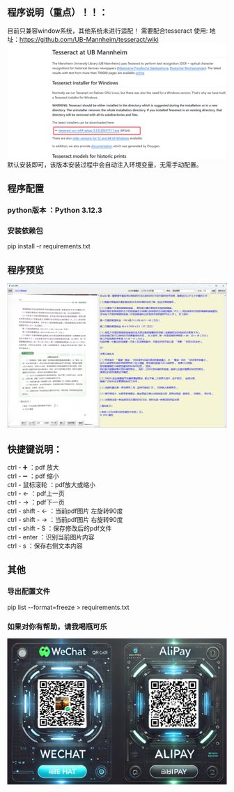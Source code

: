 ## 程序说明（重点）！！：
目前只兼容window系统，其他系统未进行适配！
需要配合tesseract 使用:
    地址：https://github.com/UB-Mannheim/tesseract/wiki
![img.png](sources/img.png)
默认安装即可，该版本安装过程中会自动注入环境变量，无需手动配置。

## 程序配置
### python版本 ：Python 3.12.3
### 安装依赖包
 pip install -r requirements.txt
 
## 程序预览
![img_1.png](sources/img_1.png)

## 快捷键说明：
ctrl - ➕ ：pdf 放大  <br>
ctrl - ➖ ：pdf 缩小  <br>
ctrl - 鼠标滚轮 ：pdf放大或缩小  <br>
ctrl - ←   ：pdf上一页  <br>
ctrl - →   ：pdf下一页  <br>
ctrl - shift - ←   ：当前pdf图片 左旋转90度  <br>
ctrl - shift - →   ：当前pdf图片 右旋转90度  <br>
ctrl - shift - S    ：保存修改后的pdf文件  <br>
ctrl - enter ：识别当前图片内容  <br>
ctrl - s ：保存右侧文本内容  <br>

## 其他
### 导出配置文件
pip list --format=freeze > requirements.txt

### 如果对你有帮助，请我喝瓶可乐
![img_2.png](sources/img_2.png)